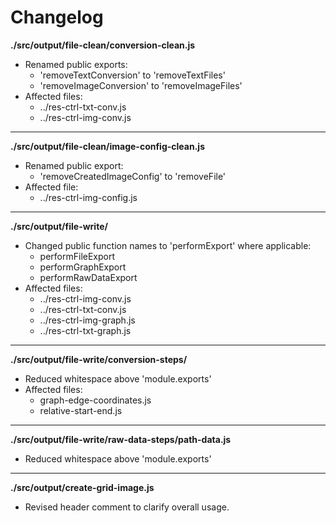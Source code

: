 # Changelog

**./src/output/file-clean/conversion-clean.js**
* Renamed public exports:
	* 'removeTextConversion' to 'removeTextFiles'
	* 'removeImageConversion' to 'removeImageFiles'
* Affected files:
	* ../res-ctrl-txt-conv.js
	* ../res-ctrl-img-conv.js

---

**./src/output/file-clean/image-config-clean.js**
* Renamed public export:
	* 'removeCreatedImageConfig' to 'removeFile'
* Affected file:
	* ../res-ctrl-img-config.js

---

**./src/output/file-write/**
* Changed public function names to 'performExport' where applicable:
	* performFileExport
	* performGraphExport
	* performRawDataExport
* Affected files:
	* ../res-ctrl-img-conv.js
	* ../res-ctrl-txt-conv.js
	* ../res-ctrl-img-graph.js
	* ../res-ctrl-txt-graph.js

---

**./src/output/file-write/conversion-steps/**
* Reduced whitespace above 'module.exports'
* Affected files:
	* graph-edge-coordinates.js
	* relative-start-end.js

---

**./src/output/file-write/raw-data-steps/path-data.js**
* Reduced whitespace above 'module.exports'

---

**./src/output/create-grid-image.js**
* Revised header comment to clarify overall usage.
